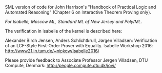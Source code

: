 SML version of code for John Harrison's "Handbook of Practical Logic and Automated Reasoning" (Chapter 6 on Interactive Theorem Proving only).

*For Isabelle, Moscow ML, Standard ML of New Jersey and Poly/ML.*

The verification in Isabelle of the kernel is described here:

Alexander Birch Jensen, Anders Schlichtkrull, Jørgen Villadsen: Verification of an LCF-Style First-Order Prover with Equality. Isabelle Workshop 2016: http://www21.in.tum.de/~nipkow/Isabelle2016/

Please provide feedback to Associate Professor Jørgen Villadsen, DTU Compute, Denmark: http://people.compute.dtu.dk/jovi/
